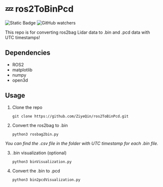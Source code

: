 # :zzz: ros2ToBinPcd

![Static Badge](https://img.shields.io/badge/Repo-ros2BinPCd-royalblue)
![GitHub watchers](https://img.shields.io/github/watchers/ZiyeQin/ros2ToBinPcd)

This repo is for converting ros2bag Lidar data to .bin and .pcd data with UTC timestamps!

## Dependencies
- ROS2
- matplotlib
- numpy
- open3d

## Usage
1. Clone the repo
   
   `git clone https://github.com/ZiyeQin/ros2ToBinPcd.git`

3. Convert the ros2bag to .bin
   
   `python3 rosbag2bin.py`

*You can find the .csv file in the folder with UTC timestamp for each .bin file.*

3. .bin visualization (optional)
   
   `python3 binVisualization.py`

5. Convert the .bin to .pcd
   
   `python3 bin2pcdVisualization.py`
